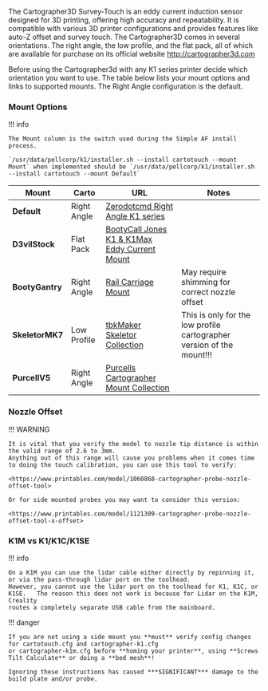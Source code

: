 The Cartographer3D Survey-Touch is an eddy current induction sensor designed for 3D printing, offering high accuracy and repeatability. It is compatible with various 3D printer configurations and provides features like auto-Z offset and survey touch. The Cartographer3D comes in several orientations. The right angle, the low profile, and the flat pack, all of which are available for purchase on its official website http://cartographer3d.com

Before using the Cartographer3d with any K1 series printer decide which orientation you want to use. The table below lists your mount options and links to supported mounts. The Right Angle configuration is the default.

### Mount Options

!!! info

    The Mount column is the switch used during the Simple AF install process.
    
    `/usr/data/pellcorp/k1/installer.sh --install cartotouch --mount Mount` when implemented should be `/usr/data/pellcorp/k1/installer.sh --install cartotouch --mount Default`


| Mount           |Carto| URL                                                                                                                  |Notes|
|-----------------|-----------|----------------------------------------------------------------------------------------------------------------------|----------|
| **Default**     |Right Angle| [Zerodotcmd Right Angle K1 series](<https://www.printables.com/model/1037606-cartographer-3d-right-angle-k1-series-mount>)           ||
| **D3vilStock**  |Flat Pack  | [BootyCall Jones K1 & K1Max Eddy Current Mount](<https://www.printables.com/model/684338-k1-k1max-eddy-current-mount-cartographer>)  ||
| **BootyGantry** |Right Angle| [Rail Carriage Mount](<https://github.com/tlace17/K1-Linear-Rail-Gantry/blob/main/STLs/Probe%20Mounts/Rail%20Carriage%20Carto%20Mount.stl>) |May require shimming for correct nozzle offset|
| **SkeletorMK7** |Low Profile| [tbkMaker Skeletor Collection](<https://www.printables.com/model/833769-the-skeletor-collection-a-creality-k1k1-maxk1c-coo>)                |This is only for the low profile cartographer version of the mount!!!|
| **PurcellV5**   |Right Angle| [Purcells Cartographer Mount Collection](<https://www.printables.com/model/1071493-cartographer-probe-side-mount-options-for-creality>)     ||

### Nozzle Offset

!!! WARNING

    It is vital that you verify the model to nozzle tip distance is within the valid range of 2.6 to 3mm.  
    Anything out of this range will cause you problems when it comes time to doing the touch calibration, you can use this tool to verify:

    <https://www.printables.com/model/1060868-cartographer-probe-nozzle-offset-tool>

    Or for side mounted probes you may want to consider this version:

    <https://www.printables.com/model/1121309-cartographer-probe-nozzle-offset-tool-x-offset>

### K1M vs K1/K1C/K1SE

!!! info

    On a K1M you can use the lidar cable either directly by repinning it, or via the pass-through lidar port on the toolhead.  
    However, you cannot use the lidar port on the toolhead for K1, K1C, or K1SE.   The reason this does not work is because for Lidar on the K1M, Creality 
    routes a completely separate USB cable from the mainboard. 

!!! danger

    If you are not using a side mount you **must** verify config changes for cartotouch.cfg and cartographer-k1.cfg 
    or cartographer-k1m.cfg before **homing your printer**, using **Screws Tilt Calculate** or doing a **bed mesh**!  

    Ignoring these instructions has caused ***SIGNIFICANT*** damage to the build plate and/or probe.


